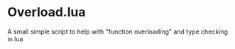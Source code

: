 Overload.lua
============

A small simple script to help with "function overloading" and type checking in lua
